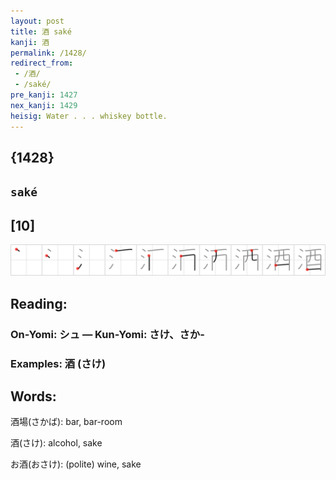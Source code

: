 ```yaml
---
layout: post
title: 酒 saké
kanji: 酒
permalink: /1428/
redirect_from:
 - /酒/
 - /saké/
pre_kanji: 1427
nex_kanji: 1429
heisig: Water . . . whiskey bottle.
---
```


## {1428}

## `saké`

## [10]

<div class="stroke"><img src="../images/E98592.png" /></div>

## Reading:

### On-Yomi: シュ &mdash; Kun-Yomi: さけ、さか-

### Examples: 酒 (さけ)

## Words:

酒場(さかば): bar, bar-room

酒(さけ): alcohol, sake

お酒(おさけ): (polite) wine, sake
